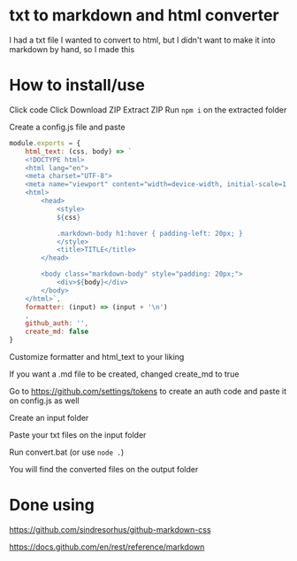 # txt to markdown and html converter
I had a txt file I wanted to convert to html, but I didn't want to make it into markdown by hand, so I made this

# How to install/use
Click code
Click Download ZIP
Extract ZIP
Run ```npm i``` on the extracted folder


Create a config.js file and paste
```javascript
module.exports = {
    html_text: (css, body) => `
    <!DOCTYPE html>
    <html lang="en">
    <meta charset="UTF-8">
    <meta name="viewport" content="width=device-width, initial-scale=1.0">
    <html>
        <head>
            <style>
            ${css}

            .markdown-body h1:hover { padding-left: 20px; }
            </style>
            <title>TITLE</title>
        </head>

        <body class="markdown-body" style="padding: 20px;">
            <div>${body}</div>
        </body>
    </html>`,
    formatter: (input) => (input + '\n')
    ,
    github_auth: '',
    create_md: false
}
```

Customize formatter and html_text to your liking

If you want a .md file to be created, changed create_md to true

Go to https://github.com/settings/tokens to create an auth code and paste it on config.js as well

Create an input folder

Paste your txt files on the input folder

Run convert.bat (or use ```node .```)

You will find the converted files on the output folder

# Done using
https://github.com/sindresorhus/github-markdown-css

https://docs.github.com/en/rest/reference/markdown